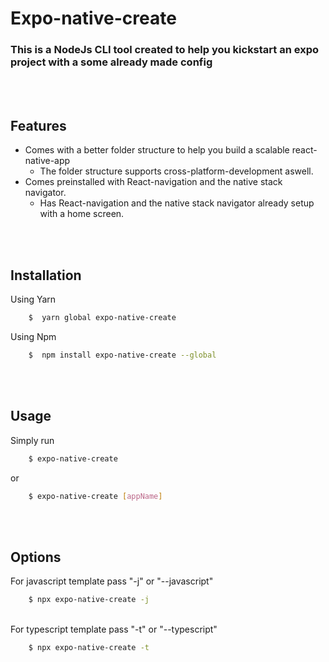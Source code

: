 # Expo-native-create

### This is a NodeJs CLI tool created to help you kickstart an expo project with a some already made config

<br>
<br>

## Features

- Comes with a better folder structure to help you build a scalable react-native-app
  - The folder structure supports cross-platform-development aswell.
- Comes preinstalled with React-navigation and the native stack navigator.
  - Has React-navigation and the native stack navigator already setup with a home screen.

<br>
<br>

## Installation

Using Yarn

```bash
    $  yarn global expo-native-create
```

Using Npm

```bash
    $  npm install expo-native-create --global
```

<br>
<br>

## Usage

Simply run

```bash
    $ expo-native-create
```

or

```bash
    $ expo-native-create [appName]
```

<br>
<br>

## Options

For javascript template pass "-j" or "--javascript"

```bash
    $ npx expo-native-create -j
```

<br>
For typescript template pass "-t" or "--typescript"

```bash
    $ npx expo-native-create -t
```
